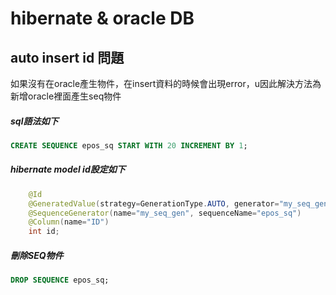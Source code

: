 hibernate & oracle DB 
=========

auto insert id 問題
---
如果沒有在oracle產生物件，在insert資料的時候會出現error，u因此解決方法為新增oracle裡面產生seq物件

##### sql語法如下
```sql
CREATE SEQUENCE epos_sq START WITH 20 INCREMENT BY 1;
```

##### hibernate model id設定如下
```java
	@Id
	@GeneratedValue(strategy=GenerationType.AUTO, generator="my_seq_gen")
	@SequenceGenerator(name="my_seq_gen", sequenceName="epos_sq")
	@Column(name="ID")
	int id;
```


##### 刪除SEQ物件
```sql
DROP SEQUENCE epos_sq;
```
